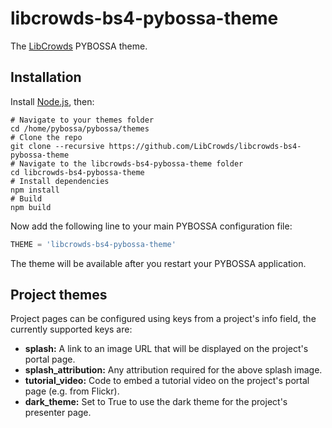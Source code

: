 # libcrowds-bs4-pybossa-theme

The [LibCrowds](http://www.libcrowds.com) PYBOSSA theme.


## Installation

Install [Node.js](https://nodejs.org/en/), then:

```
# Navigate to your themes folder
cd /home/pybossa/pybossa/themes
# Clone the repo
git clone --recursive https://github.com/LibCrowds/libcrowds-bs4-pybossa-theme
# Navigate to the libcrowds-bs4-pybossa-theme folder
cd libcrowds-bs4-pybossa-theme
# Install dependencies
npm install
# Build
npm build
```

Now add the following line to your main PYBOSSA configuration file:

```Python
THEME = 'libcrowds-bs4-pybossa-theme'
```

The theme will be available after you restart your PYBOSSA application.


## Project themes

Project pages can be configured using keys from a project's info field, the currently 
supported keys are:

- **splash:** A link to an image URL that will be displayed on the project's portal page.
- **splash_attribution:** Any attribution required for the above splash image.
- **tutorial_video:** Code to embed a tutorial video on the project's portal page (e.g. from Flickr).
- **dark_theme:** Set to True to use the dark theme for the project's presenter page.

